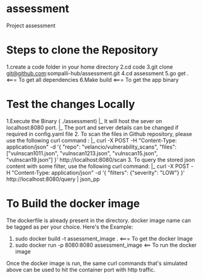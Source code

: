 # assessment
Project assessment

Steps to clone the Repository
=============================
1.create a code folder in your home directory
2.cd code
3.git clone git@github.com:sompalli-hub/assessment.git
4.cd assessment
5.go get . <=== To get all dependencies
6.Make build <=== To get the app binary


Test the changes Locally
========================
1.Execute the Binary ( ./assessment)
  |_ It will host the sever on localhost:8080 port.
  |_ The port and server details can be changed if required in config.yaml file
2. To scan the files in Github repository, please use the following curl command :
  |_ curl -X POST -H "Content-Type: application/json" -d '{ "repo": "velancio/vulnerability_scans", "files": ["vulnscan1011.json", "vulnscan1213.json", "vulnscan15.json", "vulnscan19.json"] }' http://localhost:8080/scan 
3. To query the stored json content with some filter, use the following curl command:
  |_ curl -X POST -H "Content-Type: application/json" -d '{ "filters": {"severity": "LOW"} }' http://localhost:8080/query | json_pp


To Build the docker image
==========================
The dockerfile is already present in the directory. docker image name can be tagged as per your choice. Here's the Example:
1. sudo docker build -t assessment_image . <=== To get the docker Image
2. sudo docker run -p 8080:8080 assessment_image <== To run the docker image 

Once the docker image is run, the same curl commands that's simulated above can be used to hit the container port with http traffic.
